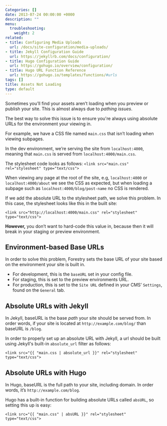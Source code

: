 ```yaml
---
Categories: []
date: 2013-07-24 00:00:00 +0000
description: ""
menu:
  troubleshooting:
    weight: 2
related:
- title: Configuring Media Uploads
  url: /docs/site-configuration/media-uploads/
- title: Jekyll Configuration Guide
  url: https://jekyllrb.com/docs/configuration/
- title: Hugo Configuration Guide
  url: https://gohugo.io/overview/configuration/
- title: Hugo URL Function Reference
  url: https://gohugo.io/templates/functions/#urls
tags: []
title: Assets Not Loading
type: default
---
```


Sometimes you’ll find your assets aren’t loading when you preview or publish your site. This is almost always due to *pathing issues*.

The best way to solve this issue is to ensure you're always using absolute URLs for the environment your viewing in.

For example, we have a CSS file named `main.css` that isn’t loading when viewing subpages.

In the dev environment, we’re serving the site from `localhost:4000`, meaning that `main.css` is served from `localhost:4000/main.css`.

The stylesheet code looks as follows:
`<link src="main.css" rel="stylesheet" type="text/css">`

When viewing any page at the root of the site, e.g, `localhost:4000` or `localhost:4000/about` we see the CSS as expected, but when loading a subpage such as `localhost:4000/blog/post-name` no CSS is rendered.

If we add the absolute URL to the stylesheet path, we solve this problem. In this case, the stylesheet looks like this in the built site:

`<link src="http://localhost:4000/main.css" rel="stylesheet" type="text/css">`

**However,** you don’t want to hard-code this value in, because then it will break in your staging or preview environment.

## Environment-based Base URLs
In order to solve this problem, Forestry sets the base URL of your site based on the environment your site is built in.

* For development, this is the `baseURL` set in your config file.
* For staging, this is set to the preview environments URL.
* For production, this is set to the `Site URL` defined in your CMS’ `Settings`, found on the `General` tab.

## Absolute URLs with Jekyll
In Jekyll, baseURL is the base *path* your site should be served from. In order words, if your site is located at `http://example.com/blog/` than baseURL is `/blog`.

In order to properly set up an absolute URL with Jekyll, a url should be built using Jekyll's built-in `absolute_url` filter as follows:

`<link src="{{ "main.css | absolute_url }}" rel="stylesheet" type="text/css">`

## Absolute URLs with Hugo
In Hugo, baseURL is the full path to your site, including domain. In order words, it’s `http://example.com/blog`.

Hugo has a built-in function for building absolute URLs called `absURL`, so setting this up is easy:

`<link src="{{ "main.css" | absURL }}" rel="stylesheet" type="text/css">`